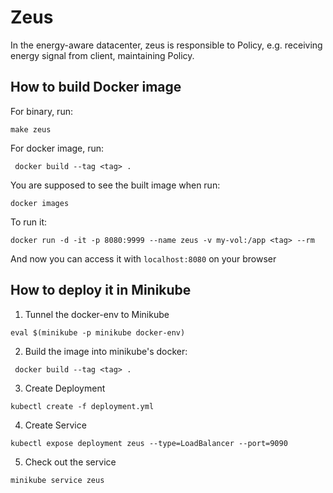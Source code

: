 # Zeus

In the energy-aware datacenter, zeus is responsible to Policy, e.g. receiving energy signal from client, maintaining Policy.

## How to build Docker image

For binary, run:

```make zeus```

For docker image, run:

``` docker build --tag <tag> .```

You are supposed to see the built image when run:

```docker images```

To run it:

```docker run -d -it -p 8080:9999 --name zeus -v my-vol:/app <tag> --rm```

And now you can access it with `localhost:8080` on your browser

## How to deploy it in Minikube
1. Tunnel the docker-env to Minikube

`eval $(minikube -p minikube docker-env)`

2. Build the image into minikube's docker:

``` docker build --tag <tag> .```

3. Create Deployment

```kubectl create -f deployment.yml```

4. Create Service

```kubectl expose deployment zeus --type=LoadBalancer --port=9090```

5. Check out the service

```minikube service zeus```
